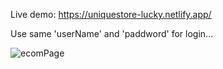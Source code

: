 Live demo:  https://uniquestore-lucky.netlify.app/

Use same 'userName' and 'paddword' for login...


![ecomPage](https://github.com/Luckyhudda/Unique_Store/assets/113304073/ebb4890d-19bb-4fb1-a91d-999eb60c30ad)
